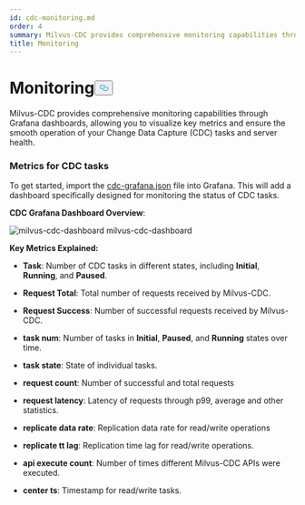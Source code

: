 ```yaml
---
id: cdc-monitoring.md
order: 4
summary: Milvus-CDC provides comprehensive monitoring capabilities through Grafana dashboards.
title: Monitoring
---
```


<h1 id="Monitoring" class="common-anchor-header">Monitoring<button data-href="#Monitoring" class="anchor-icon" translate="no">
      <svg translate="no"
        aria-hidden="true"
        focusable="false"
        height="20"
        version="1.1"
        viewBox="0 0 16 16"
        width="16"
      >
        <path
          fill="#0092E4"
          fill-rule="evenodd"
          d="M4 9h1v1H4c-1.5 0-3-1.69-3-3.5S2.55 3 4 3h4c1.45 0 3 1.69 3 3.5 0 1.41-.91 2.72-2 3.25V8.59c.58-.45 1-1.27 1-2.09C10 5.22 8.98 4 8 4H4c-.98 0-2 1.22-2 2.5S3 9 4 9zm9-3h-1v1h1c1 0 2 1.22 2 2.5S13.98 12 13 12H9c-.98 0-2-1.22-2-2.5 0-.83.42-1.64 1-2.09V6.25c-1.09.53-2 1.84-2 3.25C6 11.31 7.55 13 9 13h4c1.45 0 3-1.69 3-3.5S14.5 6 13 6z"
        ></path>
      </svg>
    </button></h1><p>Milvus-CDC provides comprehensive monitoring capabilities through Grafana dashboards, allowing you to visualize key metrics and ensure the smooth operation of your Change Data Capture (CDC) tasks and server health.</p>
<h3 id="Metrics-for-CDC-tasks" class="common-anchor-header">Metrics for CDC tasks</h3><p>To get started, import the <a href="https://github.com/zilliztech/milvus-cdc/blob/main/server/configs/cdc-grafana.json">cdc-grafana.json</a> file into Grafana. This will add a dashboard specifically designed for monitoring the status of CDC tasks.</p>
<p><strong>CDC Grafana Dashboard Overview</strong>:</p>
<p>
  <span class="img-wrapper">
    <img translate="no" src="/docs/v2.4.x/assets/milvus-cdc-dashboard.png" alt="milvus-cdc-dashboard" class="doc-image" id="milvus-cdc-dashboard" />
    <span>milvus-cdc-dashboard</span>
  </span>
</p>
<p><strong>Key Metrics Explained:</strong></p>
<ul>
<li><p><strong>Task</strong>: Number of CDC tasks in different states, including <strong>Initial</strong>, <strong>Running</strong>, and <strong>Paused</strong>.</p></li>
<li><p><strong>Request Total</strong>: Total number of requests received by Milvus-CDC.</p></li>
<li><p><strong>Request Success</strong>: Number of successful requests received by Milvus-CDC.</p></li>
<li><p><strong>task num</strong>: Number of tasks in <strong>Initial</strong>, <strong>Paused</strong>, and <strong>Running</strong> states over time.</p></li>
<li><p><strong>task state</strong>: State of individual tasks.</p></li>
<li><p><strong>request count</strong>: Number of successful and total requests</p></li>
<li><p><strong>request latency</strong>: Latency of requests through p99, average and other statistics.</p></li>
<li><p><strong>replicate data rate</strong>: Replication data rate for read/write operations</p></li>
<li><p><strong>replicate tt lag</strong>: Replication time lag for read/write operations.</p></li>
<li><p><strong>api execute count</strong>: Number of times different Milvus-CDC APIs were executed.</p></li>
<li><p><strong>center ts</strong>: Timestamp for read/write tasks.</p></li>
</ul>
